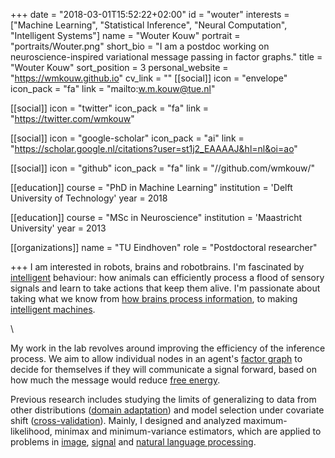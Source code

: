 +++
date = "2018-03-01T15:52:22+02:00"
id = "wouter"
interests = ["Machine Learning", "Statistical Inference", "Neural Computation", "Intelligent Systems"]
name = "Wouter Kouw"
portrait = "portraits/Wouter.png"
short_bio = "I am a postdoc working on neuroscience-inspired variational message passing in factor graphs."
title = "Wouter Kouw"
sort_position = 3
personal_website = "https://wmkouw.github.io"
cv_link = ""
[[social]]
    icon = "envelope"
    icon_pack = "fa"
    link = "mailto:w.m.kouw@tue.nl"

[[social]]
    icon = "twitter"
    icon_pack = "fa"
    link = "https://twitter.com/wmkouw"

[[social]]
    icon = "google-scholar"
    icon_pack = "ai"
    link = "https://scholar.google.nl/citations?user=st1j2_EAAAAJ&hl=nl&oi=ao"

[[social]]
    icon = "github"
    icon_pack = "fa"
    link = "//github.com/wmkouw/"

[[education]]
    course = "PhD in Machine Learning"
    institution = 'Delft University of Technology'
    year = 2018

[[education]]
    course = "MSc in Neuroscience"
    institution = 'Maastricht University'
    year = 2013

[[organizations]]
    name = "TU Eindhoven"
    role = "Postdoctoral researcher"

+++
I am interested in robots, brains and robotbrains. I'm fascinated by [intelligent](https://en.wikipedia.org/wiki/Intelligence) behaviour: how animals can efficiently process a flood of sensory signals and learn to take actions that keep them alive. I'm passionate about taking what we know from [how brains process information](https://en.wikipedia.org/wiki/Computational_neuroscience), to making [intelligent machines](https://en.wikipedia.org/wiki/Artificial_intelligence).

\

My work in the lab revolves around improving the efficiency of the inference process. We aim to allow individual nodes in an agent's [factor graph](https://en.wikipedia.org/wiki/Factor_graph) to decide for themselves if they will communicate a signal forward, based on how much the message would reduce [free energy](https://en.wikipedia.org/wiki/Free_energy_principle).

Previous research includes studying the limits of generalizing to data from other distributions ([domain adaptation](https://en.wikipedia.org/wiki/Domain_adaptation)) and model selection under covariate shift ([cross-validation](https://en.wikipedia.org/wiki/Cross-validation_(statistics)#Limitations_and_misuse)). Mainly, I designed and analyzed maximum-likelihood, minimax and minimum-variance estimators, which are applied to problems in [image](https://en.wikipedia.org/wiki/Digital_image_processing), [signal](https://en.wikipedia.org/wiki/Digital_signal_processing) and [natural language processing](https://en.wikipedia.org/wiki/Natural_language_processing).
